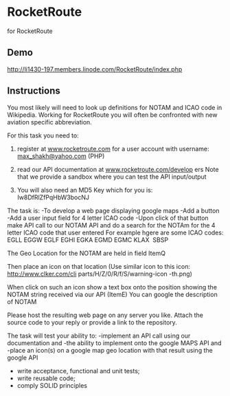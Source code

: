 # RocketRoute
for RocketRoute

## Demo
http://li1430-197.members.linode.com/RocketRoute/index.php

## Instructions
You most likely will need to look up definitions for NOTAM and ICAO code in Wikipedia.
Working for RocketRoute you will often be confronted with new aviation specific abbreviation.

For this task you need to:
1) register at www.rocketroute.com for a user account with username: 
max_shakh@yahoo.com (PHP)

2) read our API documentation at www.rocketroute.com/develop ers
Note that we provide a sandbox where you can test the API input/output
3) You will also need an MD5 Key which for you is: 
Iw8DfRlZfPqHbW3bocNJ

The task is:
-To develop a web page displaying google maps
-Add a button
-Add a user input field for 4 letter ICAO code
-Upon click of that button make API call to our NOTAM API and do a search for the NOTAm for the 4 letter ICAO code that user entered
For example hgere are some ICAO codes:
EGLL
EGGW
EGLF
EGHI
EGKA
EGMD
EGMC
KLAX 
SBSP

The Geo Location for the NOTAM are held in field ItemQ

Then place an icon on that location
(Use similar icon to this icon: http://www.clker.com/cli parts/H/Z/0/R/f/S/warning-icon -th.png)

When click on such an icon show a  text box onto the position showing the NOTAM string received via our API (ItemE)
You can google the description of NOTAM

Please host the resulting web page on any server you like. 
Attach the source code to your reply or provide a link to the repository.

The task will test your ability to:
-implement an API call using our documentation and
-the ability to implement onto the google MAPS API and
-place an icon(s) on a google map geo location with that result using the google API
- write acceptance, functional and unit tests;
- write reusable code;
- comply SOLID principles

